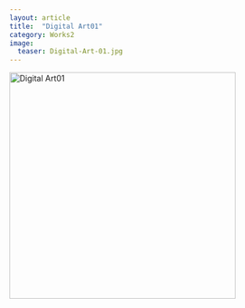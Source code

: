 ```yaml
---
layout: article
title:  "Digital Art01"
category: Works2
image:
  teaser: Digital-Art-01.jpg
---
```



<img src="/images/Digital-Art-01.jpg" alt="Digital Art01" width="400" height="400">
